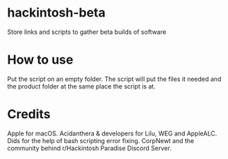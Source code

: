 # hackintosh-beta
Store links and scripts to gather beta builds of software

# How to use
Put the script on an empty folder. The script will put the files it needed and the product folder at the same place the script is at.
<WIP>

# Credits
Apple for macOS.
Acidanthera & developers for Lilu, WEG and AppleALC.
Dids for the help of bash scripting error fixing.
CorpNewt and the community behind r/Hackintosh Paradise Discord Server.
